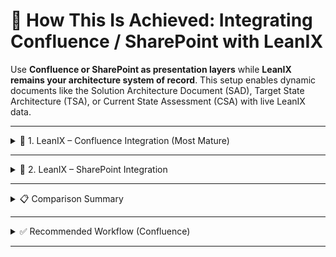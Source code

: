 
# 🔄 How This Is Achieved: Integrating Confluence / SharePoint with LeanIX

Use **Confluence or SharePoint as presentation layers** while **LeanIX remains your architecture system of record**. This setup enables dynamic documents like the Solution Architecture Document (SAD), Target State Architecture (TSA), or Current State Assessment (CSA) with live LeanIX data.

---

<details>
<summary>🧩 1. LeanIX – Confluence Integration (Most Mature)</summary>

### ✅ Key Capabilities

- Embed **Fact Sheets** (applications, capabilities, projects)
- Insert **architecture diagrams** into pages
- Add **dynamic reports** (e.g., application landscapes, lifecycle views)
- Automatically update content based on latest LeanIX data

### 🔧 How to Implement

1. Install the [LeanIX Confluence Plugin](https://marketplace.atlassian.com/apps/1221049/leanix-confluence-plugin)
2. Authenticate with your LeanIX workspace
3. Use `/leanix` macro in Confluence to insert:
   - Single Fact Sheet view
   - Architecture Diagrams
   - Prebuilt reports (Application Landscape, Tech Radar, etc.)

### 📘 Example Use Case

Create a Solution Architecture Document (SAD) with:

- **Current State**: Application Landscape report
- **Future State**: Embedded Target Architecture Diagram
- **Integration Points**: Interface Circle Map
- **Technology Stack**: Technology Radar

</details>

---

<details>
<summary>🧩 2. LeanIX – SharePoint Integration</summary>

LeanIX does not offer an official SharePoint integration, but you can **embed content via workarounds**.

### ⚙️ Options

- Embed **LeanIX public reports via iFrames**
- Export LeanIX reports as **images, PDFs, or Excel**, then embed
- Use **Power Automate / Power BI** to pull LeanIX API data

### 🔌 Advanced Integration

Use **LeanIX REST API + Microsoft Power Platform**:

- Connect via LeanIX API
- Fetch Fact Sheets and reports
- Display using **Power BI dashboards** in SharePoint
- Schedule auto-refreshes for near-real-time data

### 📘 Example Use Case

Create a CSA summary SharePoint page with:

- Exported Application Inventory table
- Embedded Power BI widget for application health
- Excel-based Risk Register from LeanIX data

</details>

---

<details>
<summary>📋 Comparison Summary</summary>

| Feature                        | Confluence (Plugin)               | SharePoint (Manual/API)                |
|-------------------------------|-----------------------------------|----------------------------------------|
| Real-time Fact Sheet Embed    | ✅ Yes                             | ⚙️ Possible via Power BI or iFrame      |
| Dynamic Diagrams              | ✅ Yes                             | ❌ Not natively                         |
| Structured Reports            | ✅ Embedded via macros             | ⚙️ Power BI Embed or file export        |
| Document Automation           | ✅ Excellent                       | ⚙️ Custom via Power Automate            |
| Ideal Use Case                | SAD, TSA, CSA documents           | Static summaries, executive dashboards |

</details>

---

<details>
<summary>✅ Recommended Workflow (Confluence)</summary>

1. Create a Confluence page (e.g., `SAD - Project X`)
2. Embed the following using LeanIX macros:
   - Application Landscape (Current State)
   - Target Architecture Diagram
   - Interface Map
   - Technology Stack
   - Risk Register
3. Automate version control using Confluence page history
4. Export to PDF for point-in-time capture if needed

</details>

---
